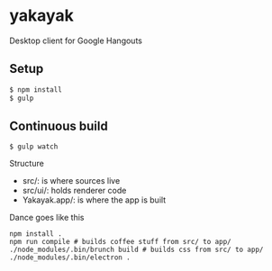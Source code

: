 yakayak
=======

Desktop client for Google Hangouts

## Setup

```bash
$ npm install
$ gulp
```

## Continuous build

```
$ gulp watch
```

Structure

- src/: is where sources live
- src/ui/: holds renderer code
- Yakayak.app/: is where the app is built

Dance goes like this

    npm install .
    npm run compile # builds coffee stuff from src/ to app/
    ./node_modules/.bin/brunch build # builds css from src/ to app/
    ./node_modules/.bin/electron .
